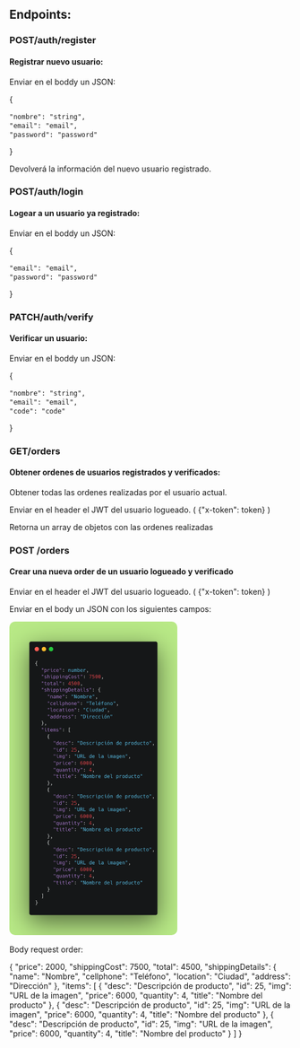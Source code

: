 
<h2>Endpoints:</h2>


<h3>POST/auth/register</h3>
<h4> Registrar nuevo usuario:</h4>

Enviar en el boddy un JSON: 

{

    "nombre": "string",
    "email": "email",
    "password": "password"
}

Devolverá la información del nuevo usuario registrado. 


<h3>POST/auth/login</h3>
<h4>Logear a un usuario ya registrado:</h4>


Enviar en el boddy un JSON: 

{
    
    "email": "email",
    "password": "password"
}

<h3>PATCH/auth/verify </h3>
<h4>Verificar un usuario:</h4>

Enviar en el boddy un JSON: 
 
{
    
    "nombre": "string",
    "email": "email",
    "code": "code"
}


<h3>GET/orders</h3>
<h4>Obtener ordenes de usuarios registrados y verificados:</h4>


Obtener todas las ordenes realizadas por el usuario actual.

Enviar en el header el JWT del usuario logueado. ( {"x-token": token} )

Retorna un array de objetos con las ordenes realizadas
 
<h3>POST /orders</h3>
<h4>Crear una nueva order de un usuario logueado y verificado</h4>

Enviar en el header el JWT del usuario logueado. ( {"x-token": token} )

Enviar en el body un JSON con los siguientes campos:

<img src="./imgReadme/order.png" alt="order" style="max-width: 300px; border-radius: 10px;">



Body request order: 

{
  "price": 2000,
  "shippingCost": 7500,
  "total": 4500,
  "shippingDetails": {
    "name": "Nombre",
    "cellphone": "Teléfono",
    "location": "Ciudad",
    "address": "Dirección"
  },
  "items": [
    {
      "desc": "Descripción de producto",
      "id": 25,
      "img": "URL de la imagen",
      "price": 6000,
      "quantity": 4,
      "title": "Nombre del producto"
    },
    {
      "desc": "Descripción de producto",
      "id": 25,
      "img": "URL de la imagen",
      "price": 6000,
      "quantity": 4,
      "title": "Nombre del producto"
    },
    {
      "desc": "Descripción de producto",
      "id": 25,
      "img": "URL de la imagen",
      "price": 6000,
      "quantity": 4,
      "title": "Nombre del producto"
    }
  ]
}




